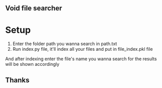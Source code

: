 ## Void file searcher

# Setup
1. Enter the folder path you wanna search in path.txt
2. Run index.py file, it'll index all your files and put in file_index.pkl file

And after indexing enter the file's name you wanna search for
the results will be shown accordingly

## Thanks